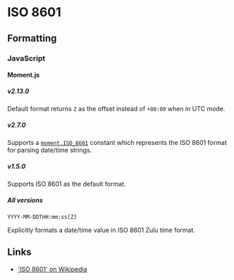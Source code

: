 # ISO 8601

## Formatting

### JavaScript

#### Moment.js

##### v2.13.0

Default format returns `Z` as the offset instead of `+00:00` when in UTC mode.

##### v2.7.0

Supports a [`moment.ISO_8601`](http://momentjs.com/docs/#/parsing/special-formats/) constant which represents the ISO 8601 format for parsing date/time strings.

##### v1.5.0

Supports ISO 8601 as the default format.

##### All versions

    YYYY-MM-DDTHH:mm:ss[Z]

Explicitly formats a date/time value in ISO 8601 Zulu time format.

## Links

* ['ISO 8601' on Wikipedia](https://en.wikipedia.org/wiki/ISO_8601)
